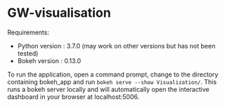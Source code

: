 # GW-visualisation

Requirements:

* Python version      :  3.7.0 (may work on other versions but has not been tested) 
* Bokeh version       :  0.13.0

To run the application, open a command prompt, change to the directory containing bokeh_app and run `bokeh serve --show Visualization/`. This runs a bokeh server locally and will automatically open the interactive dashboard in your browser at localhost:5006.
